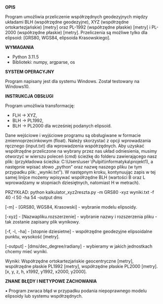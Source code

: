 **OPIS**

Program umożliwia przeliczenie współrzędnych geodezyjnych między układami BLH (współrzędne geodezyjne), XYZ (współrzędne ortokartezjańskie) [metry] oraz PL-1992 (współrzędne płaskie) [metry] i PL-2000 (współrzędne płaskie) [metry]. 
Przeliczenia są możliwe tylko dla elipsoid: [GRS80, WGS84, elipsoida Krasowskiego].

**WYMAGANIA**

- Python 3.11.5
- Biblioteki: numpy, argparse, os
  
**SYSTEM OPERACYJNY**

Program napisany jest dla systemu Windows. Został testowany na Windows10.

**INSTRUKCJA OBSŁUGI**

Program umożliwia transformację:
- FLH -> XYZ,
- BLH -> PL1992,
- BLH -> PL2000 dla wcześniej podanych elipsoid.
  
Dane wejściowe i wyjściowe programu są obsługiwane w formacie zmiennoprzecinkowym (float). Należy skorzystać z opcji wprowadzania ręcznego (input.txt) dla wprowadzenia współrzędnych.
Aby uzyskać współrzędne przeliczone na wybrany przez nas układ odniesienia, musimy otworzyć
w wierszu poleceń (cmd) ścieżkę do folderu zawierającego nasz plik:
(przykładowa ścieżka: C:\Users\user \Pulpit\informatyka\projekt1), a następnie wpisać słowo „python” oraz nazwę naszego pliku (w tym przypadku plik: „wyniki.txt”).
W następnym kroku, kontynuując zapis w tej samej linijce możemy wpisywać współrzędne BLH (wartości B oraz L wprowadzamy w stopniach dziesiętnych, natomiast H w metrach).

PRZYKŁAD: python kalkulator_xyz2reszta.py -m GRS80 -xyz wyniki.txt -f 40 -l 50 -ha 54 -output dms

[-m] - [GRS80, WGS84, Krasowski] - wybranie modelu elipsoidy.

[-xyz] - [Nazwapliku.rozszerzenie] - wybranie nazwy
i rozszerzenia pliku - tak zostanie zapisany plik wynikowy.

[-f, -l, -ha] - [stopnie dziesietne] - współrzędne geodezyjne elipsoidalne punktu, wysokość [metry].

[-output] - [dms/dec_degree/radiany] - wybieramy
w jakich jednostkach chcemy mieć wyniki.

Wyniki: Współrzędne ortokartezjańskie geocentryczne [metry], współrzędne płaskie PL1992 [metry], współrzędne płaskie PL2000 [metry]. [x, y, z, h, x1992, y1992, x2000, y2000].

**ZNANE BŁĘDY I NIETYPOWE ZACHOWANIA**

•	Program zwraca błąd w przypadku podania niepoprawnego modelu elipsoidy lub systemu współrzędnych.
